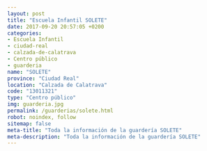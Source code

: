 ```yaml
---
layout: post
title: "Escuela Infantil SOLETE"
date: 2017-09-20 20:57:05 +0200
categories:
- Escuela Infantil
- ciudad-real
- calzada-de-calatrava
- Centro público
- guarderia
name: "SOLETE"
province: "Ciudad Real"
location: "Calzada de Calatrava"
code: "13011321"
type: "Centro público"
img: guarderia.jpg
permalink: /guarderias/solete.html
robot: noindex, follow
sitemap: false
meta-title: "Toda la información de la guardería SOLETE"
meta-description: "Toda la información de la guardería SOLETE"
---
```

